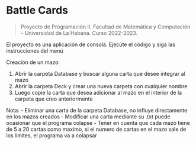 # Battle Cards

> Proyecto de Programación II.
> Facultad de Matemática y Computación - Universidad de La Habana.
> Curso 2022-2023.

El proyecto es una aplicación de consola. Ejecúte el código y siga las instrucciones del menú

Creación de un mazo: 
1. Abrir la carpeta Database y buscar alguna carta que desee integrar al mazo
2. Abrir la carpeta Deck y crear una nueva carpeta con cualquier nombre
3. Luego copie la carta que desea adicionar al mazo en el interior de la carpeta que creo anteriormente

Nota: - Eliminar una carta de la carpeta Database, no influye directamente en los mazos creados
      - Modificar una carta mediante su .txt puede ocasionar que el programa colapse
      - Tener en cuenta que cada mazo tiene de 5 a 20 cartas como maximo, si el numero de cartas en el mazo sale de los limites, el programa va a colapsar